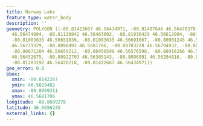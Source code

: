 ```yaml
---
title: Norway Lake
feature_type: water_body
description: ''
geometry: POLYGON ((-80.81422667 46.56434971, -80.81407646 46.56470378, -80.81356148
  46.56474804, -80.81130842 46.56463002, -80.81036429 46.56612004, -80.80948452 46.56659212,
  -80.81083635 46.56651836, -80.81083635 46.56691667, -80.80901245 46.56769854, -80.80963472
  46.56771329, -80.8098493 46.5681706, -80.80783228 46.56794932, -80.80693106 46.56707895,
  -80.80871204 46.56659212, -80.80950598 46.56576598, -80.80916266 46.56468903, -80.80888371
  46.56452675, -80.80922703 46.56305143, -80.8096991 46.56294816, -80.81075052 46.56411366,
  -80.81283192 46.56420218, -80.81422667 46.56434971))
geo_error: 0.0
bbox:
  xmin: -80.8142267
  ymin: 46.5629482
  xmax: -80.8069311
  ymax: 46.5681706
longitude: -80.8099278
latitude: 46.5656245
external_links: {}
---
```

